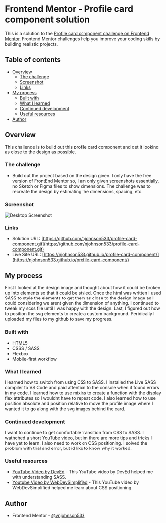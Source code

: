 # Frontend Mentor - Profile card component solution

This is a solution to the [Profile card component challenge on Frontend Mentor](https://www.frontendmentor.io/challenges/profile-card-component-cfArpWshJ). Frontend Mentor challenges help you improve your coding skills by building realistic projects. 

## Table of contents

- [Overview](#overview)
  - [The challenge](#the-challenge)
  - [Screenshot](#screenshot)
  - [Links](#links)
- [My process](#my-process)
  - [Built with](#built-with)
  - [What I learned](#what-i-learned)
  - [Continued development](#continued-development)
  - [Useful resources](#useful-resources)
- [Author](#author)


## Overview

This challenge is to build out this profile card component and get it looking as close to the design as possible.

### The challenge

- Build out the project based on the design given.  I only have the free version of FrontEnd Mentor so, I am only given screenshots essentially, no Sketch or Figma files to show dimensions.  The challenge was to recreate the design by estimating the dimensions, spacing, etc.

### Screenshot

![Desktop Screenshot](./images/desktop-screenshot.jpg)



### Links

- Solution URL: [https://github.com/njohnson533/profile-card-component.git](https://github.com/njohnson533/profile-card-component.git)
- Live Site URL: [https://njohnson533.github.io/profile-card-component/](https://njohnson533.github.io/profile-card-component/)

## My process

First I looked at the design image and thought about how it could be broken up into elements so that it could be styled.  Once the html was written I used SASS to style the elements to get them as close to the design image as I could considering we arent given the dimension of anything.  I continued to tweak my scss file until I was happy with the design.  Last, I figured out how to position the svg elements to create a custom background.  Peridically I uploaded my files to my github to save my progress.

### Built with

- HTML5
- CSSS / SASS
- Flexbox
- Mobile-first workflow

### What I learned

I learned how to switch from using CSS to SASS.  I installed the Live SASS compiler to VS Code and paid attention to the console when it found errors in my code.  I learned how to use mixins to create a function with the display flex attributes so I wouldnt have to repeat code.  I also learned how to use position absolute and position relative to move the profile image where I wanted it to go along with the svg images behind the card.

### Continued development

I want to continue to get comfortable transition from CSS to SASS.  I wathched a short YouTube video, but im there are more tips and tricks I have yet to learn.  I also need to work on CSS positioning.  I solved the problem with trial and error, but id like to know why it worked.


### Useful resources

- [YouTube Video by DevEd](https://www.youtube.com/watch?v=Zz6eOVaaelI) - This YouTube video by DevEd helped me with understanding SASS.
- [Youtube Video by WebDevSimplified](https://www.youtube.com/watch?v=jx5jmI0UlXU) - This YouTube video by WebDevSimplified helped me learn about CSS positioning.



## Author

- Frontend Mentor - [@ynjohnson533](https://www.frontendmentor.io/profile/njohnson533)

